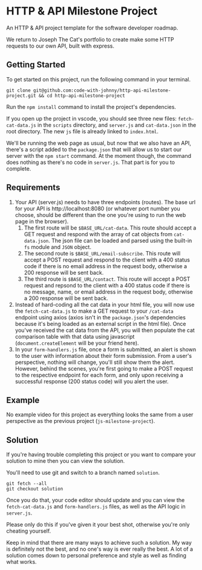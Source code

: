 # HTTP & API Milestone Project

An HTTP & API project template for the software developer roadmap.

We return to Joseph The Cat's portfolio to create make some HTTP requests to our own API, built with express.

## Getting Started

To get started on this project, run the following command in your terminal.

```
git clone git@github.com:code-with-johnny/http-api-milestone-project.git && cd http-api-milestone-project
```

Run the `npm install` command to install the project's dependencies.

If you open up the project in vscode, you should see three new files: `fetch-cat-data.js` in the `scripts` directory, and `server.js` and `cat-data.json` in the root directory. The new `js` file is already linked to `index.html`.

We'll be running the web page as usual, but now that we also have an API, there's a script added to the `package.json` that will allow us to start our server with the `npm start` command. At the moment though, the command does nothing as there's no code in `server.js`. That part is for you to complete.

## Requirements

1. Your API (server.js) needs to have three endpoints (routes). The base url for your API is http://localhost:8080 (or whatever port number you choose, should be different than the one you're using to run the web page in the browser).
   1. The first route will be `$BASE_URL/cat-data`. This route should accept a GET request and respond with the array of cat objects from `cat-data.json`. The json file can be loaded and parsed using the built-in `fs` module and `JSON` object.
   2. The second route is `$BASE_URL/email-subscribe`. This route will accept a POST request and respond to the client with a 400 status code if there is no email address in the request body, otherwise a 200 response will be sent back.
   3. The third route is `$BASE_URL/contact`. This route will accept a POST request and repsond to the client with a 400 status code if there is no message, name, or email address in the request body, otherwise a 200 response will be sent back.
2. Instead of hard-coding all the cat data in your html file, you will now use the `fetch-cat-data.js` to make a GET request to your `/cat-data` endpoint using axios (axios isn't in the `package.json`'s dependencies because it's being loaded as an external script in the html file). Once you've received the cat data from the API, you will then populate the cat comparison table with that data using javascript (`document.createElement` will be your friend here).
3. In your `form-handlers.js` file, once a form is submitted, an alert is shown to the user with information about their form submission. From a user's perspective, nothing will change, you'll still show them the alert. However, behind the scenes, you're first going to make a POST request to the respective endpoint for each form, and only upon receiving a successful response (200 status code) will you alert the user.

## Example

No example video for this project as everything looks the same from a user perspective as the previous project (`js-milestone-project`).

## Solution

If you're having trouble completing this project or you want to compare your solution to mine then you can view the solution.

You'll need to use git and switch to a branch named `solution`.

```
git fetch --all
git checkout solution
```

Once you do that, your code editor should update and you can view the `fetch-cat-data.js` and `form-handlers.js` files, as well as the API logic in `server.js`.

Please only do this if you've given it your best shot, otherwise you're only cheating yourself.

Keep in mind that there are many ways to achieve such a solution. My way is definitely not the best, and no one's way is ever really the best. A lot of a solution comes down to personal preference and style as well as finding what works.
